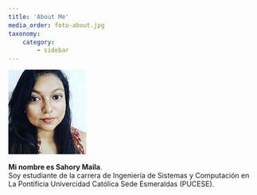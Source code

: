 ```yaml
---
title: 'About Me'
media_order: foto-about.jpg
taxonomy:
    category:
        - sidebar
---
```


![About Me](foto-about.jpg)

**Mi nombre es Sahory Maila**.      
Soy estudiante de la carrera de Ingeniería de Sistemas y Computación 
en La Pontificia Univercidad Católica Sede Esmeraldas (PUCESE).